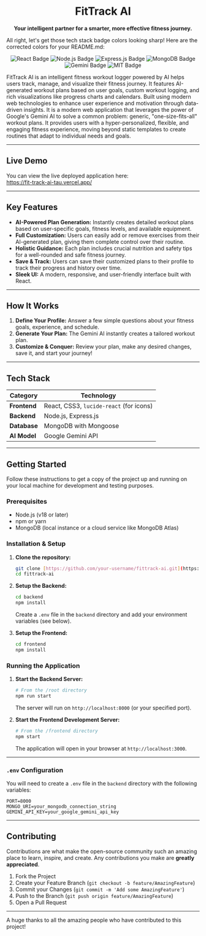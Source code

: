 
<div align="center">

# FitTrack AI 

**Your intelligent partner for a smarter, more effective fitness journey.**

</div>

All right, let's get those tech stack badge colors looking sharp! Here are the corrected colors for your README.md:

<p align="center">
  <img src="https://img.shields.io/badge/React-20232A?style=for-the-badge&logo=react&logoColor=61DAFB" alt="React Badge"/>
  <img src="https://img.shields.io/badge/Node.js-339933?style=for-the-badge&logo=nodedotjs&logoColor=white" alt="Node.js Badge"/>
  <img src="https://img.shields.io/badge/Express.js-000000?style=for-the-badge&logo=express&logoColor=**white" alt="Express.js Badge"/>
  <img src="https://img.shields.io/badge/MongoDB-4EA94B?style=for-the-badge&logo=mongodb&logoColor=**47A248" alt="MongoDB Badge"/>
  <img src="https://img.shields.io/badge/Google_Gemini-8E75B8?style=for-the-badge&logo=google&logoColor=white" alt="Gemini Badge"/>
  <img src="https://img.shields.io/badge/License-MIT-yellow.svg?style=for-the-badge&logo=law&logoColor=yellow" alt="MIT Badge"/>
</p>

FitTrack AI is an intelligent fitness workout logger powered by AI helps users track, manage, and visualize their fitness journey. It features AI-generated workout plans based on user goals, custom workout logging, and rich visualizations like progress charts and calendars. Built using modern web technologies to enhance user experience and motivation through data-driven insights. It is a modern web application that leverages the power of Google's Gemini AI to solve a common problem: generic, "one-size-fits-all" workout plans. It provides users with a hyper-personalized, flexible, and engaging fitness experience, moving beyond static templates to create routines that adapt to individual needs and goals.

---
##  Live Demo

You can view the live deployed application here:   
  https://fit-track-ai-tau.vercel.app/

---
##  Key Features

-   **AI-Powered Plan Generation:** Instantly creates detailed workout plans based on user-specific goals, fitness levels, and available equipment.
-   **Full Customization:** Users can easily add or remove exercises from their AI-generated plan, giving them complete control over their routine.
-   **Holistic Guidance:** Each plan includes crucial nutrition and safety tips for a well-rounded and safe fitness journey.
-   **Save & Track:** Users can save their customized plans to their profile to track their progress and history over time.
-   **Sleek UI:** A modern, responsive, and user-friendly interface built with React.

---

## How It Works

1.  **Define Your Profile:** Answer a few simple questions about your fitness goals, experience, and schedule.
2.  **Generate Your Plan:** The Gemini AI instantly creates a tailored workout plan.
3.  **Customize & Conquer:** Review your plan, make any desired changes, save it, and start your journey!

---

## Tech Stack

| Category      | Technology                               |
| ------------- | ---------------------------------------- |
| **Frontend** | React, CSS3, `lucide-react` (for icons)  |
| **Backend** | Node.js, Express.js                      |
| **Database** | MongoDB with Mongoose                    |
| **AI Model** | Google Gemini API                        |

---

## Getting Started

Follow these instructions to get a copy of the project up and running on your local machine for development and testing purposes.

### Prerequisites

-   Node.js (v18 or later)
-   npm or yarn
-   MongoDB (local instance or a cloud service like MongoDB Atlas)

### Installation & Setup

1.  **Clone the repository:**
    ```bash
    git clone [https://github.com/your-username/fittrack-ai.git](https://github.com/your-username/fittrack-ai.git)
    cd fittrack-ai
    ```

2.  **Setup the Backend:**
    ```bash
    cd backend
    npm install
    ```
    Create a `.env` file in the `backend` directory and add your environment variables (see below).

3.  **Setup the Frontend:**
    ```bash
    cd frontend
    npm install
    ```

### Running the Application

1.  **Start the Backend Server:**
    ```bash
    # From the /root directory
    npm run start
    ```
    The server will run on `http://localhost:8000` (or your specified port).

2.  **Start the Frontend Development Server:**
    ```bash
    # From the /frontend directory
    npm start
    ```
    The application will open in your browser at `http://localhost:3000`.

---

### `.env` Configuration

You will need to create a `.env` file in the `backend` directory with the following variables:

```env
PORT=8000
MONGO_URI=your_mongodb_connection_string
GEMINI_API_KEY=your_google_gemini_api_key
```

---

##  Contributing

Contributions are what make the open-source community such an amazing place to learn, inspire, and create. Any contributions you make are **greatly appreciated**.

1.  Fork the Project
2.  Create your Feature Branch (`git checkout -b feature/AmazingFeature`)
3.  Commit your Changes (`git commit -m 'Add some AmazingFeature'`)
4.  Push to the Branch (`git push origin feature/AmazingFeature`)
5.  Open a Pull Request

   
---

A huge thanks to all the amazing people who have contributed to this project!

<!-- Add more contributors here -->
